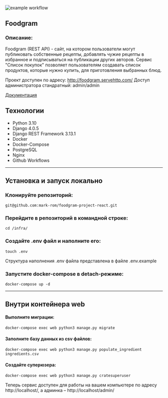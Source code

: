 ![example workflow](https://github.com/mark-rom/yamdb_final/actions/workflows/foodgram_workflow.yml/badge.svg)

## Foodgram ##
### Описание: ###

Foodgram (REST API) - сайт, на котором пользователи могут публиковать собственные рецепты, добавлять чужие рецепты в избранное и подписываться на публикации других авторов. Сервис "Список покупок" позволяет пользователям создавать список продуктов, которые нужно купить, для приготовления выбранных блюд.

Проект доступен по адресу: http://foodgram.servehttp.com/
Доступ администратора стандратный: admin/admin

[Документация](http://foodgram.servehttp.com//api/docs/)

## Технологии ##
- Python 3.10
- Django 4.0.5
- Django REST Framework 3.13.1
- Docker
- Docker-Compose
- PostgreSQL
- Nginx
- Github Workflows
____

## Установка и запуск локально ##

### Клонируйте репозиторий: ###
    git@github.com:mark-rom/foodgram-project-react.git

### Перейдите в репозиторий в командной строке: ###
    cd /infra/

### Создайте .env файл и наполните его: ###
    touch .env
Структура наполнения .env файла представлена в файле .env.example

### Запустите docker-compose в detach-режиме: ###
    docker-compose up -d
____

## Внутри контейнера web ##

#### Выполните миграции: ####
    docker-compose exec web python3 manage.py migrate
  
#### Заполните базу данных из csv файлов: ####
    docker-compose exec web python3 manage.py populate_ingredient ingredients.csv
  
#### Создайте суперюзера: ####
    docker-compose exec web python3 manage.py cratesuperuser

Теперь сервис доступен для работы на вашем компьютере по адресу http://localhost/, а админка – http://localhost/admin/

